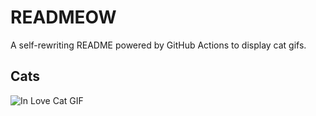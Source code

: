 # READMEOW

A self-rewriting README powered by GitHub Actions to display cat gifs.

## Cats

![In Love Cat GIF](https://media1.giphy.com/media/v1.Y2lkPTlhY2QwMmRhbXU1aDNvd28wcWpjNWRsdmxlbDZmc2Jqc2lkaHZuMG1xYzkwemZqZiZlcD12MV9naWZzX3NlYXJjaCZjdD1n/MDJ9IbxxvDUQM/200.gif)
